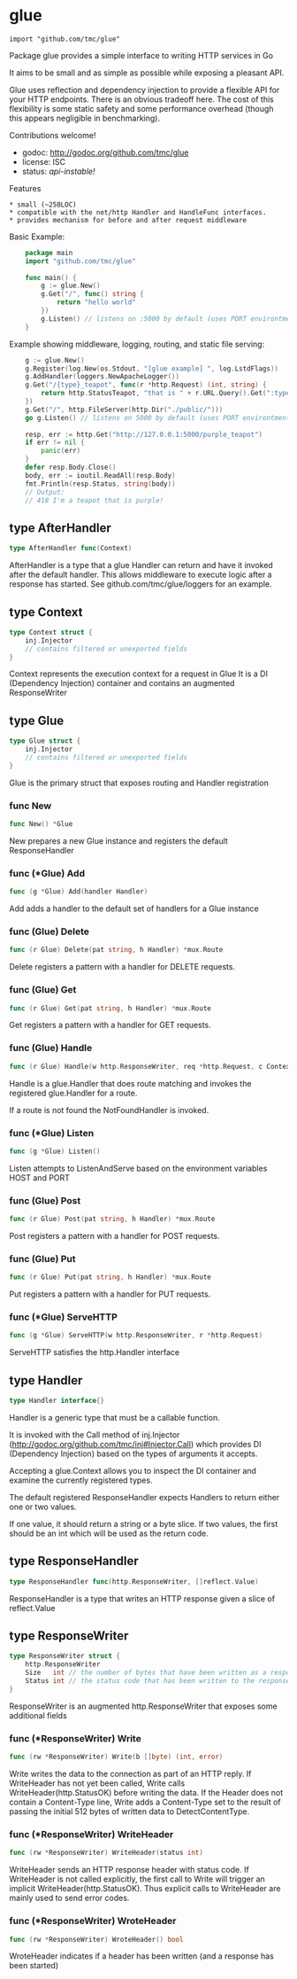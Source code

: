 # glue
    import "github.com/tmc/glue"

Package glue provides a simple interface to writing HTTP services in Go

It aims to be small and as simple as possible while exposing a pleasant API.

Glue uses reflection and dependency injection to provide a flexible API for your
HTTP endpoints. There is an obvious tradeoff here. The cost of this flexibility
is some static safety and some performance overhead (though this appears
negligible in benchmarking).

Contributions welcome!

- godoc: http://godoc.org/github.com/tmc/glue
- license: ISC
- status: *api-instable!*

Features

	* small (~250LOC)
	* compatible with the net/http Handler and HandleFunc interfaces.
	* provides mechanism for before and after request middleware


Basic Example:


```go
	package main
	import "github.com/tmc/glue"
	
	func main() {
	    g := glue.New()
	    g.Get("/", func() string {
	        return "hello world"
	    })
	    g.Listen() // listens on :5000 by default (uses PORT environtment variable)
	}
```

Example showing middleware, logging, routing, and static file serving:

```go
	g := glue.New()
	g.Register(log.New(os.Stdout, "[glue example] ", log.LstdFlags))
	g.AddHandler(loggers.NewApacheLogger())
	g.Get("/{type}_teapot", func(r *http.Request) (int, string) {
	    return http.StatusTeapot, "that is " + r.URL.Query().Get(":type") + "!"
	})
	g.Get("/", http.FileServer(http.Dir("./public/")))
	go g.Listen() // listens on 5000 by default (uses PORT environtment variable)
	
	resp, err := http.Get("http://127.0.0.1:5000/purple_teapot")
	if err != nil {
	    panic(err)
	}
	defer resp.Body.Close()
	body, err := ioutil.ReadAll(resp.Body)
	fmt.Println(resp.Status, string(body))
	// Output:
	// 418 I'm a teapot that is purple!
```


## type AfterHandler
```go
type AfterHandler func(Context)
```
AfterHandler is a type that a glue Handler can return and have it invoked
after the default handler. This allows middleware to execute logic after a
response has started. See github.com/tmc/glue/loggers for an example.



## type Context
``` go
type Context struct {
    inj.Injector
    // contains filtered or unexported fields
}
```
Context represents the execution context for a request in Glue
It is a DI (Dependency Injection) container and contains an augmented
ResponseWriter



## type Glue
``` go
type Glue struct {
    inj.Injector
    // contains filtered or unexported fields
}
```
Glue is the primary struct that exposes routing and Handler registration


### func New
``` go
func New() *Glue
```
New prepares a new Glue instance and registers the default ResponseHandler


### func (\*Glue) Add
``` go
func (g *Glue) Add(handler Handler)
```
Add adds a handler to the default set of handlers for a Glue instance


### func (Glue) Delete
``` go
func (r Glue) Delete(pat string, h Handler) *mux.Route
```
Delete registers a pattern with a handler for DELETE requests.


### func (Glue) Get
``` go
func (r Glue) Get(pat string, h Handler) *mux.Route
```
Get registers a pattern with a handler for GET requests.


### func (Glue) Handle
``` go
func (r Glue) Handle(w http.ResponseWriter, req *http.Request, c Context)
```
Handle is a glue.Handler that does route matching and invokes the registered
glue.Handler for a route.

If a route is not found the NotFoundHandler is invoked.


### func (\*Glue) Listen
``` go
func (g *Glue) Listen()
```
Listen attempts to ListenAndServe based on the environment variables HOST and PORT


### func (Glue) Post
``` go
func (r Glue) Post(pat string, h Handler) *mux.Route
```
Post registers a pattern with a handler for POST requests.


### func (Glue) Put
``` go
func (r Glue) Put(pat string, h Handler) *mux.Route
```
Put registers a pattern with a handler for PUT requests.


### func (\*Glue) ServeHTTP
``` go
func (g *Glue) ServeHTTP(w http.ResponseWriter, r *http.Request)
```
ServeHTTP satisfies the http.Handler interface


## type Handler
``` go
type Handler interface{}
```
Handler is a generic type that must be a callable function.

It is invoked with the Call method of inj.Injector (http://godoc.org/github.com/tmc/inj#Injector.Call) which provides DI
(Dependency Injection) based on the types of arguments it accepts.

Accepting a glue.Context allows you to inspect the DI container and examine
the currently registered types.

The default registered ResponseHandler expects Handlers to return either one or two values.

If one value, it should return a string or a byte slice.
If two values, the first should be an int which will be used as the return code.



## type ResponseHandler
``` go
type ResponseHandler func(http.ResponseWriter, []reflect.Value)
```
ResponseHandler is a type that writes an HTTP response given a slice of reflect.Value

## type ResponseWriter
``` go
type ResponseWriter struct {
    http.ResponseWriter
    Size   int // the number of bytes that have been written as a response body
    Status int // the status code that has been written to the response (or zero if unwritten)
}
```
ResponseWriter is an augmented http.ResponseWriter that exposes some additional fields


### func (\*ResponseWriter) Write
``` go
func (rw *ResponseWriter) Write(b []byte) (int, error)
```
Write writes the data to the connection as part of an HTTP reply.
If WriteHeader has not yet been called, Write calls WriteHeader(http.StatusOK)
before writing the data.  If the Header does not contain a
Content-Type line, Write adds a Content-Type set to the result of passing
the initial 512 bytes of written data to DetectContentType.



### func (\*ResponseWriter) WriteHeader
``` go
func (rw *ResponseWriter) WriteHeader(status int)
```
WriteHeader sends an HTTP response header with status code.
If WriteHeader is not called explicitly, the first call to Write
will trigger an implicit WriteHeader(http.StatusOK).
Thus explicit calls to WriteHeader are mainly used to
send error codes.



### func (\*ResponseWriter) WroteHeader
``` go
func (rw *ResponseWriter) WroteHeader() bool
```
WroteHeader indicates if a header has been written (and a response has been started)
